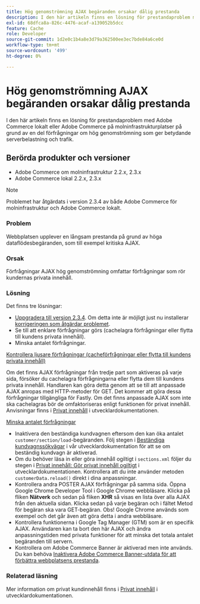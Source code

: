 ```yaml
---
title: Hög genomströmning AJAX begäranden orsakar dålig prestanda
description: I den här artikeln finns en lösning för prestandaproblem med Adobe Commerce lokalt eller Adobe Commerce på molninfrastrukturplatser på grund av en del förfrågningar om hög genomströmning som ger betydande serverbelastning och trafik.
exl-id: 68dfca8a-826c-4476-acaf-a139052b5dcc
feature: Cache
role: Developer
source-git-commit: 1d2e0c1b4a8e3d79a362500ee3ec7bde84a6ce0d
workflow-type: tm+mt
source-wordcount: '499'
ht-degree: 0%

---
```


# Hög genomströmning AJAX begäranden orsakar dålig prestanda

I den här artikeln finns en lösning för prestandaproblem med Adobe Commerce lokalt eller Adobe Commerce på molninfrastrukturplatser på grund av en del förfrågningar om hög genomströmning som ger betydande serverbelastning och trafik.

## Berörda produkter och versioner

* Adobe Commerce om molninfrastruktur 2.2.x, 2.3.x
* Adobe Commerce lokal 2.2.x, 2.3.x

>[!NOTE]
>
>Problemet har åtgärdats i version 2.3.4 av både Adobe Commerce för molninfrastruktur och Adobe Commerce lokalt.

### Problem

Webbplatsen upplever en långsam prestanda på grund av höga dataflödesbegäranden, som till exempel kritiska AJAX.

### Orsak

Förfrågningar AJAX hög genomströmning omfattar förfrågningar som rör kundernas privata innehåll.

### Lösning

Det finns tre lösningar:

* [Uppgradera till version 2.3.4](https://devdocs.magento.com/cloud/project/project-upgrade.html). Om detta inte är möjligt just nu installerar [korrigeringen som åtgärdar problemet](/help/troubleshooting/known-issues-patches-attached/performance-issues-caused-by-excessive-ajax-requests.md).
* Se till att enklare förfrågningar görs (cachelagra förfrågningar eller flytta till kundens privata innehåll).
* Minska antalet förfrågningar.

<u>Kontrollera ljusare förfrågningar (cacheförfrågningar eller flytta till kundens privata innehåll)</u>

Om det finns AJAX förfrågningar från tredje part som aktiveras på varje sida, försöker du cachelagra förfrågningarna eller flytta dem till kundens privata innehåll. Handlaren kan göra detta genom att se till att anpassade AJAX anropas med HTTP-metoder för GET. Det kommer att göra dessa förfrågningar tillgängliga för Fastly. Om det finns anpassade AJAX som inte ska cachelagras bör de omfaktoriseras enligt funktionen för privat innehåll. Anvisningar finns i [Privat innehåll](https://devdocs.magento.com/guides/v2.3/extension-dev-guide/cache/page-caching/private-content.html) i utvecklardokumentationen.

<u>Minska antalet förfrågningar</u>

* Inaktivera den beständiga kundvagnen eftersom den kan öka antalet `customer/section/load`-begäranden. Följ stegen i [Beständiga kundvagnssökvägar](https://devdocs.magento.com/guides/v2.3/config-guide/prod/config-reference-most.html#persistent-shopping-cart-paths) i vår utvecklardokumentation för att se om beständig kundvagn är aktiverad.
* Om du behöver läsa in eller göra innehåll ogiltigt i `sections.xml` följer du stegen i [Privat innehåll: Gör privat innehåll ogiltigt](https://devdocs.magento.com/guides/v2.3/extension-dev-guide/cache/page-caching/private-content.html#invalidate-private-content) i utvecklardokumentationen. Kontrollera att du inte använder metoden `customerData.reload()` direkt i dina anpassningar.
* Kontrollera andra POSTER AJAX förfrågningar på samma sida. Öppna Google Chrome Developer Tool i Google Chrome webbläsare. Klicka på fliken **Nätverk** och sedan på fliken **XHR** så visas en lista över alla AJAX från den aktuella sidan. Klicka sedan på varje begäran och i fältet Metod för begäran ska vara GET-begäran. Obs! Google Chrome används som exempel och det går även att göra detta i andra webbläsare.
* Kontrollera funktionerna i Google Tag Manager (GTM) som är en specifik AJAX. Användaren kan ta bort den här AJAX och ändra anpassningstiden med privata funktioner för att minska det totala antalet begäranden till servern.
* Kontrollera om Adobe Commerce Banner är aktiverad men inte används. Du kan behöva [Inaktivera Adobe Commerce Banner-utdata för att förbättra webbplatsens prestanda](/help/troubleshooting/miscellaneous/disable-magento-banner-output-to-improve-site-performance.md).

### Relaterad läsning

Mer information om privat kundinnehåll finns i [Privat innehåll](https://devdocs.magento.com/guides/v2.3/extension-dev-guide/cache/page-caching/private-content.html?itm_source=devdocs&amp;itm_medium=search_page&amp;itm_campaign=federated_search&amp;itm_term=ajax%20requests) i utvecklardokumentationen.

